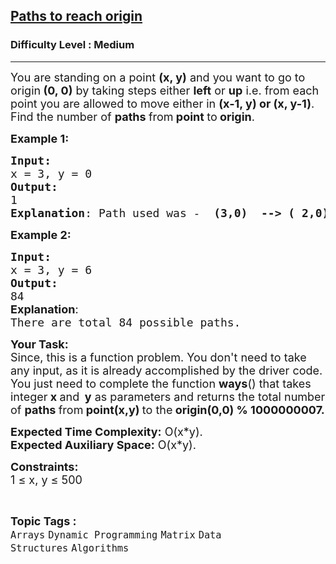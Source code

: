 <h2><a href="https://www.geeksforgeeks.org/problems/paths-to-reach-origin3850/1">Paths to reach origin</a></h2><h3>Difficulty Level : Medium</h3><hr><div class="problems_problem_content__Xm_eO"><p><span style="font-size: 18px;">You are standing on a point&nbsp;<strong>(x, y)</strong>&nbsp;and you want to go to origin<strong>&nbsp;(0, 0)</strong>&nbsp;by taking steps either&nbsp;<strong>left</strong> or <strong>up</strong> i.e. from each point you are allowed to move either in&nbsp;<strong>(x-1, y) or (x, y-1)</strong>. Find the number of <strong>paths </strong>from<strong> point </strong>to<strong> origin</strong>.</span></p>
<p><span style="font-size: 18px;"><strong>Example 1:</strong></span></p>
<pre><span style="font-size: 18px;"><strong>Input:</strong></span>
<span style="font-size: 18px;">x = 3, y = 0 
<strong>Output:</strong> <br>1
<strong>Explanation</strong>: Path used was -  <strong>(3,0)  --&gt; ( 2,0) --&gt; (1,0) --&gt; (0,0)</strong>.We can see that there is no other path than this, so we return 1.</span></pre>
<p><span style="font-size: 18px;"><strong>Example 2:</strong></span></p>
<pre><span style="font-size: 18px;"><strong>Input:
</strong>x = 3, y = 6
<strong>Output:</strong> <br>84 <br><strong style="font-family: -apple-system, BlinkMacSystemFont, 'Segoe UI', Roboto, Oxygen, Ubuntu, Cantarell, 'Open Sans', 'Helvetica Neue', sans-serif;">Explanation</strong><span style="font-family: -apple-system, BlinkMacSystemFont, 'Segoe UI', Roboto, Oxygen, Ubuntu, Cantarell, 'Open Sans', 'Helvetica Neue', sans-serif;">:<br></span>There are total 84 possible paths.</span></pre>
<p><span style="font-size: 18px;"><strong>Your Task:</strong><br>Since, this is a function problem. You don't need to take any input, as it is already accomplished by the driver code. You just need to complete the function <strong>ways</strong>() that takes integer<strong> x&nbsp;</strong>and<strong>&nbsp; y</strong>&nbsp;as parameters and returns the total&nbsp;number of <strong>paths </strong>from<strong> point(x,y) </strong>to the<strong data-sider-select-id="b0956593-2ec1-4937-beac-c349fd20c4e8"> origin(0,0) % 1000000007.</strong></span></p>
<p><span style="font-size: 18px;"><strong>Expected Time Complexity:</strong> O(x*y).<br><strong>Expected Auxiliary Space:</strong> O(x*y).</span></p>
<p><span style="font-size: 18px;"><strong>Constraints:</strong><br>1 ≤ x, y ≤ 500</span></p></div><br><p><span style=font-size:18px><strong>Topic Tags : </strong><br><code>Arrays</code>&nbsp;<code>Dynamic Programming</code>&nbsp;<code>Matrix</code>&nbsp;<code>Data Structures</code>&nbsp;<code>Algorithms</code>&nbsp;